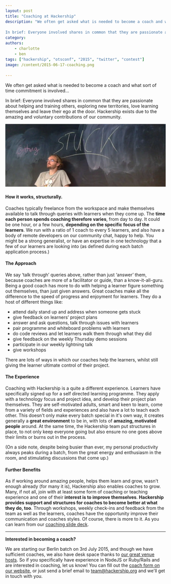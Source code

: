 ```yaml
---
layout: post
title: "Coaching at Hackership"
description: "We often get asked what is needed to become a coach and what sort of time commitment is involved...

In brief: Everyone involved shares in common that they are passionate about helping and training others, exploring new territories, love learning themselves and leave their ego at the door. Hackership exists due to the amazing and voluntary contributions of our community."
category:
authors:
    - charlotte
    - ben
tags: ["hackership", "otsconf", "2015", "twitter", "contest"]
image: /content/2015-06-17-coaching.png

---
```


We often get asked what is needed to become a coach and what sort of time commitment is involved...

In brief: Everyone involved shares in common that they are passionate about helping and training others, exploring new territories, love learning themselves and leave their ego at the door. Hackership exists due to the amazing and voluntary contributions of our community.

![Ben's coaching style: sipping coffee at workshops](/content/2015-06-17-coaching.png)

#### How it works, structurally.
Coaches typically freelance from the workspace and make themselves available to talk through queries with learners when they come up. The **time each person spends coaching therefore varies**, from day to day.  It could be one hour, or a few hours, **depending on the specific focus of the learners**. We run with a ratio of 1 coach to every 5 learners, and also have a body of remote developers on our community chat, happy to help. You might be a strong generalist, or have an expertise in one technology that a few of our learners are looking into (as defined during each batch application process.)

#### The Approach
We say ‘talk through’ queries above, rather than just ‘answer’ them, because coaches are more of a facilitator or guide, than a know-it-all-guru. Being a good coach has more to do with helping a learner figure something out themselves, than just given answers. Great coaches make all the difference to the speed of progress and enjoyment for learners. They do a host of different things like:

 - attend daily stand up and address when someone gets stuck
  - give feedback on learners’ project plans
 - answer and ask questions, talk through issues with learners
 - pair programme and whiteboard problems with learners
 - do code reviews and let learners walk them through what they did
 - give feedback on the weekly Thursday demo sessions
 - participate in our weekly lightning talk
 - give workshops

There are lots of ways in which our coaches help the learners, whilst still giving the learner ultimate control of their project.

#### The Experience
Coaching with Hackership is a quite a different experience. Learners have specifically signed up for a self directed learning programme. They apply with a technology focus and project idea, and develop their project plan themselves. They are self-motivated adults, smart and keen to learn, come from a variety of fields and experiences and also have a lot to teach each other. This doesn't only make every batch special in it's own way, it creates generally a **great environment** to be in, with lots of **amazing, motivated people** around. At the same time, the Hackership team put structures in place, to not only keep everyone going but also ensure no one goes above their limits or burns out in the process.

(On a side note, despite being busier than ever, my personal productivity always peaks during a batch, from the great energy and enthusiasm in the room, and stimulating discussions that come up.)

#### Further Benefits
As if working around amazing people, helps them learn and grow, wasn't enough already (for many it is), Hackership also enables coaches to grow. Many, if not all, join with at least some form of coaching or teaching experience and one of their **interest is to improve themselves**. **Hackership provides support and structures for coaches to become better at what they do, too**. Through workshops, weekly check-ins and feedback from the team as well as the learners, coaches have the opportunity improve their communication and coaches styles. Of course, there is more to it. As you can learn from our [coaching slide deck](https://docs.google.com/presentation/d/1uGhI1itKoQFc3KiMHP9ekNdOixHy5gT3lGDpUlC-W38/present#slide=id.ga96b2903c_10).


---

**Interested in becoming a coach?**

We are starting our Berlin batch on 3rd July 2015, and though we have sufficient coaches, we also have desk space thanks to [our great venue hosts](http://localhost:4014/2015/05/Our-Home-In-Berlin.html). So if you specifically have experience in NodeJS or Ruby/Rails and are interested in coaching, let us know! You can fill out the [coach form on our website](http://www.hackership.org/get-involved/#coach), or just send a brief email to <team@hackership.org> and we'll get in touch with you.



